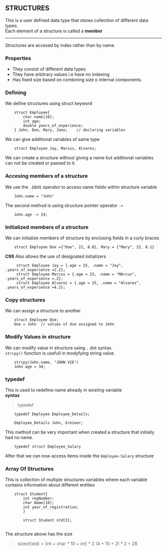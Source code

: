 ## STRUCTURES
This is a user defined data type that stores  collection of different data types. <br/>
Each element of a structure is called a __member__
***
Structures are accesed by index rather than by name. 
### Properties
-   They consist of different data types
-   They have arbitrary values i.e have no indexing
-   Has fixed size based on combining size o internal components.

### Defining
We define structures using struct keyword
```
    struct Employee{
        char name[10];
        int age;
        double years_of_experience;
    } John, Doe, Mary, Jane;    // declaring variables
```
We can give additional variables of same type
```
    struct Employee Jay, Marcus, Alvarez;
```
We can create a structure without giving a name but additional variables can not be created
or passed to it. <br/>

### Accesing members of a structure
We use the `.`(dot) operator to access name fields within structure variable <br/>
```
    John.name = "John"
```
The second method is using structure pointer operator `->`
```
    John.age -> 24;
```

### Initialized members of a structure
We can initialize members of structure by enclosing fields in a curly braces<br/>
```
    struct Employee Doe ={"Doe", 21, 8.8}, Mary = {"Mary", 22, 8.1}
```
__C99__ Also allows the use of designated  initializers
```
     struct Employee Jay = {.age = 25, .name = "Jay", .years_of_experience =2.2};
     struct Employee Marcus = {.age = 23, .name = "MArcus", .years_of_experience =.2};
     struct Employee Alvarez = {.age = 25, .name = "Alvarez", .years_of_experience =4.2};
```

### Copy structures
We can assign a structure to another
```
    struct Employee Doe;
    Doe = John  // values of doe assigned to John
```

### Modify Values in structure
We can modify value in structure using  `.` dot syntax. <br/>
`strcpy()` function is usefull in  modyfying string value.
```
    strcpy(John.name, "JOHN VIE")
    John.age = 34;
```

### typedef
This is used to redefine name already in existing variable <br/>
__syntax__
> typedef <existng name> <alias name>

```
    typedef Employee Employee_Details;

    Employee_Details John, Greiner;
```
This method can be very important when created a structure that initially had no name.
```
    typedef struct Employee_Salary
```
After that we can now access items inside the `Employee-Salary` structure

### Array Of Structures
This is collection of multiple structures variables where each variable contains
information about different entities <br/>
```
    struct Student{
        int regNumber;
        char Name[10];
        int year_of_registration;
        }

        struct Student std[3];
       
```
The structure above has the size
>  sizeof(std) = (int + char * 10 + int)  * 2
(4 + 10 + 2) * 2 = 28



